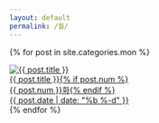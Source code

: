 ```yaml
---
layout: default
permalink: /월/
---
```

{% for post in site.categories.mon %}
<div class="img">
<a href="{{ post.url | prepend: site.baseurl }}">
<img src="{{ post.img }}" alt="{{ post.title }}">
<div class="desc"><span class="">{{ post.title }}{% if post.num %}<br>{{ post.num }}화{% endif %}<br>{{ post.date | date: "%b %-d" }}</span></div></a>
</div>
{% endfor %} 